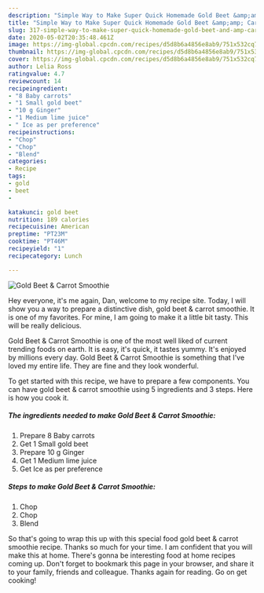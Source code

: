 ```yaml
---
description: "Simple Way to Make Super Quick Homemade Gold Beet &amp;amp; Carrot Smoothie"
title: "Simple Way to Make Super Quick Homemade Gold Beet &amp;amp; Carrot Smoothie"
slug: 317-simple-way-to-make-super-quick-homemade-gold-beet-and-amp-carrot-smoothie
date: 2020-05-02T20:35:48.461Z
image: https://img-global.cpcdn.com/recipes/d5d8b6a4856e8ab9/751x532cq70/gold-beet-carrot-smoothie-recipe-main-photo.jpg
thumbnail: https://img-global.cpcdn.com/recipes/d5d8b6a4856e8ab9/751x532cq70/gold-beet-carrot-smoothie-recipe-main-photo.jpg
cover: https://img-global.cpcdn.com/recipes/d5d8b6a4856e8ab9/751x532cq70/gold-beet-carrot-smoothie-recipe-main-photo.jpg
author: Lelia Ross
ratingvalue: 4.7
reviewcount: 14
recipeingredient:
- "8 Baby carrots"
- "1 Small gold beet"
- "10 g Ginger"
- "1 Medium lime juice"
- " Ice as per preference"
recipeinstructions:
- "Chop"
- "Chop"
- "Blend"
categories:
- Recipe
tags:
- gold
- beet
- 

katakunci: gold beet  
nutrition: 189 calories
recipecuisine: American
preptime: "PT23M"
cooktime: "PT46M"
recipeyield: "1"
recipecategory: Lunch

---
```



![Gold Beet &amp; Carrot Smoothie](https://img-global.cpcdn.com/recipes/d5d8b6a4856e8ab9/751x532cq70/gold-beet-carrot-smoothie-recipe-main-photo.jpg)

Hey everyone, it's me again, Dan, welcome to my recipe site. Today, I will show you a way to prepare a distinctive dish, gold beet &amp; carrot smoothie. It is one of my favorites. For mine, I am going to make it a little bit tasty. This will be really delicious.

Gold Beet &amp; Carrot Smoothie is one of the most well liked of current trending foods on earth. It is easy, it's quick, it tastes yummy. It's enjoyed by millions every day. Gold Beet &amp; Carrot Smoothie is something that I've loved my entire life. They are fine and they look wonderful.




To get started with this recipe, we have to prepare a few components. You can have gold beet &amp; carrot smoothie using 5 ingredients and 3 steps. Here is how you cook it.

<!--inarticleads1-->

##### The ingredients needed to make Gold Beet &amp; Carrot Smoothie:

1. Prepare 8 Baby carrots
1. Get 1 Small gold beet
1. Prepare 10 g Ginger
1. Get 1 Medium lime juice
1. Get  Ice as per preference




<!--inarticleads2-->

##### Steps to make Gold Beet &amp; Carrot Smoothie:

1. Chop
1. Chop
1. Blend




So that's going to wrap this up with this special food gold beet &amp; carrot smoothie recipe. Thanks so much for your time. I am confident that you will make this at home. There's gonna be interesting food at home recipes coming up. Don't forget to bookmark this page in your browser, and share it to your family, friends and colleague. Thanks again for reading. Go on get cooking!
